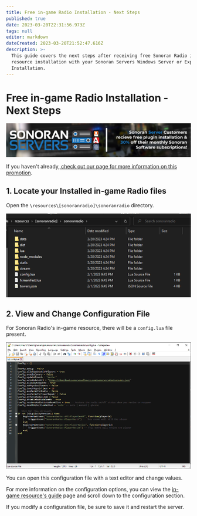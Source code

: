 ```yaml
---
title: Free in-game Radio Installation - Next Steps
published: true
date: 2023-03-20T22:31:56.973Z
tags: null
editor: markdown
dateCreated: 2023-03-20T21:52:47.616Z
description: >-
  This guide covers the next steps after receiving free Sonoran Radio in-game
  resource installation with your Sonoran Servers Windows Server or Expert
  Installation.
---
```


# Free in-game Radio Installation - Next Steps

![30% off Sonoran Software Subscriptions with Sonoran Servers](../serversbundlediscount.png)

If you haven't already,[ check out our page for more information on this promotion](discounts-and-offers.md).

## 1. Locate your Installed in-game Radio files

Open the `\resources\[sonoranradio]\sonoranradio` directory.

![Sonoran Radio Resource Folder Screenshot](../sonoranradioresourcefolder.png)

## 2. View and Change Configuration File

For Sonoran Radio's in-game resource, there will be a `config.lua` file present.

![Sonoran Radio Resource Config Example Screenshot](../sonoranradioconfigexample.png)

You can open this configuration file with a text editor and change values.

For more information on the configuration options, you can view the [in-game resource's guide](../../tutorials/getting-started/in-game-radio.md) page and scroll down to the configuration section.

If you modify a configuration file, be sure to save it and restart the server.
